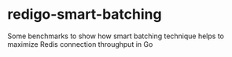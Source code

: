 # redigo-smart-batching
Some benchmarks to show how smart batching technique helps to maximize Redis connection throughput in Go 
